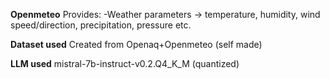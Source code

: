 
**Openmeteo**
Provides:
-Weather parameters → temperature, humidity, wind speed/direction, precipitation, pressure etc.


**Dataset used**
Created from Openaq+Openmeteo (self made)

**LLM used**
mistral-7b-instruct-v0.2.Q4_K_M
(quantized)
